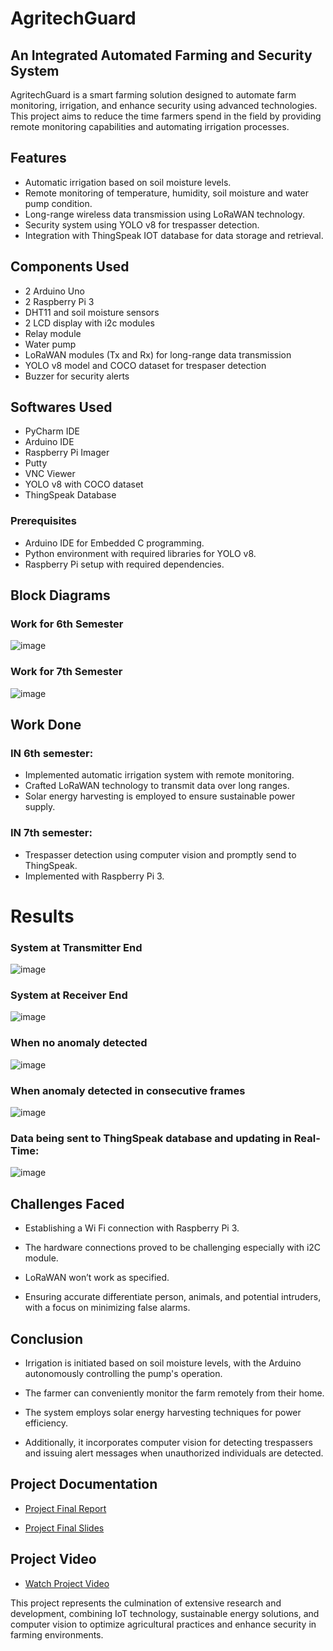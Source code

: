 #  AgritechGuard 

## An Integrated Automated Farming and Security System
AgritechGuard is a smart farming solution designed to automate farm monitoring, irrigation, and enhance security using advanced technologies. This project aims to reduce the time farmers spend in the field by providing remote monitoring capabilities and automating irrigation processes.

## Features

- Automatic irrigation based on soil moisture levels.
- Remote monitoring of temperature, humidity, soil moisture and water pump condition.
- Long-range wireless data transmission using LoRaWAN technology.
- Security system using YOLO v8 for trespasser detection.
- Integration with ThingSpeak IOT database for data storage and retrieval.

## Components Used

- 2 Arduino Uno
- 2 Raspberry Pi 3
- DHT11 and soil moisture sensors
- 2 LCD display with i2c modules
- Relay module
- Water pump
- LoRaWAN modules (Tx and Rx) for long-range data transmission
- YOLO v8 model and COCO dataset for trespaser detection
- Buzzer for security alerts

## Softwares Used
  
- PyCharm IDE
- Arduino IDE
- Raspberry Pi Imager
- Putty
- VNC Viewer
- YOLO v8 with COCO dataset
- ThingSpeak Database

### Prerequisites

- Arduino IDE for Embedded C programming.
- Python environment with required libraries for YOLO v8.
- Raspberry Pi setup with required dependencies.


## Block Diagrams

### Work for 6th Semester

![image](https://github.com/CVBhanuPrakash/AgritechGuard/blob/main/images/BD1.png)

### Work for 7th Semester

![image](https://github.com/CVBhanuPrakash/AgritechGuard/blob/main/images/BD2.png)

## Work Done

### IN 6th semester:

- Implemented automatic irrigation system with remote monitoring.
- Crafted LoRaWAN technology to transmit data over long ranges.
- Solar energy harvesting is employed to ensure sustainable power supply.

### IN 7th semester:

- Trespasser detection using computer vision and promptly send to ThingSpeak.
- Implemented with Raspberry Pi 3.

# Results

### System at Transmitter End

![image](https://github.com/CVBhanuPrakash/AgritechGuard/blob/main/images/Transmitter.jpg)

### System at Receiver End

![image](https://github.com/CVBhanuPrakash/AgritechGuard/blob/main/images/Receiver.jpg)

### When no anomaly detected

![image](https://github.com/CVBhanuPrakash/AgritechGuard/blob/main/images/No%20detection.jpg)

### When anomaly detected in consecutive frames

![image](https://github.com/CVBhanuPrakash/AgritechGuard/blob/main/images/Detected.jpg)

### Data being sent to ThingSpeak database and updating in Real-Time:

![image](https://github.com/CVBhanuPrakash/AgritechGuard/blob/main/images/ThingSpeak.png)

## Challenges Faced

- Establishing a Wi Fi connection with Raspberry Pi 3. 

- The hardware connections proved to be challenging especially with i2C module.

- LoRaWAN won’t work as specified.

- Ensuring accurate differentiate person, animals, and potential intruders, with a focus on minimizing false alarms.

## Conclusion

- Irrigation is initiated based on soil moisture levels, with the Arduino autonomously controlling the pump's operation. 

- The farmer can conveniently monitor the farm remotely from their home. 

- The system employs solar energy harvesting techniques for power efficiency. 

- Additionally, it incorporates computer vision for detecting trespassers and issuing alert messages when unauthorized individuals are detected.


## Project Documentation

- [Project Final Report](https://drive.google.com/file/d/11_hseOgI_ycsSX9i6phKm5sgHNZydseM/view?usp=drive_link)

- [Project Final Slides](https://docs.google.com/presentation/d/1OepfI09y9D6plRo6uJYT0zQ8zTfaccmB/edit?usp=drive_link&ouid=100096952433351082672&rtpof=true&sd=true)


## Project Video

- [Watch Project Video](https://drive.google.com/file/d/1Aa2_3-nHwf__IRAXLLYE0wAritepQV8B/view?usp=sharing)

This project represents the culmination of extensive research and development, combining IoT technology, sustainable energy solutions, and computer vision to optimize agricultural practices and enhance security in farming environments.

